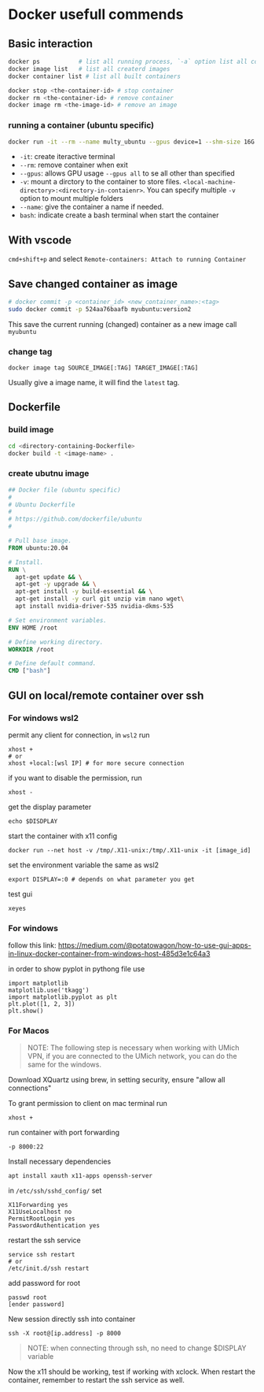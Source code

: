 # Docker usefull commends 

## Basic interaction 

```bash
docker ps           # list all running process, `-a` option list all containers including stopped
docker image list   # list all createrd images
docker container list # list all built containers

docker stop <the-container-id> # stop container
docker rm <the-container-id> # remove container
docker image rm <the-image-id> # remove an image
```

### running a container (ubuntu specific)

``` bash
docker run -it --rm --name multy_ubuntu --gpus device=1 --shm-size 16G -v /media/sde1/multy:/workspace 8d981c027411 bash
```

- `-it`: create iteractive terminal
- `--rm`: remove container when exit 
- `--gpus`: allows GPU usage `--gpus all` to se all other than specified
- `-v`: mount a dirctory to the container to store files. `<local-machine-directory>:<directory-in-contaienr>`. You can specify multiple `-v` option to mount multiple folders
- `--name`: give the container a name if needed.
- `bash`: indicate create a bash terminal when start the container

## With vscode 
`cmd+shift+p` and select `Remote-containers: Attach to running Container`

## Save changed container as image
```bash
# docker commit -p <container_id> <new_container_name>:<tag>
sudo docker commit -p 524aa76baafb myubuntu:version2
```
This save the current running (changed) container as a new image call `myubuntu`
### change tag 
```
docker image tag SOURCE_IMAGE[:TAG] TARGET_IMAGE[:TAG]
```
Usually give a image name, it will find the `latest` tag.

## Dockerfile
### build image
```bash
cd <directory-containing-Dockerfile>
docker build -t <image-name> .
```

### create ubutnu image
```Dockerfile
## Docker file (ubuntu specific)
#
# Ubuntu Dockerfile
#
# https://github.com/dockerfile/ubuntu
#

# Pull base image.
FROM ubuntu:20.04

# Install.
RUN \
  apt-get update && \
  apt-get -y upgrade && \
  apt-get install -y build-essential && \
  apt-get install -y curl git unzip vim nano wget\
  apt install nvidia-driver-535 nvidia-dkms-535

# Set environment variables.
ENV HOME /root

# Define working directory.
WORKDIR /root

# Define default command.
CMD ["bash"]
```
## GUI on local/remote container over ssh
### For windows wsl2 
permit any client for connection, in `wsl2` run
```
xhost +
# or
xhost +local:[wsl IP] # for more secure connection
```

if you want to disable the permission, run 
```
xhost -
```

get the display parameter 
```
echo $DISDPLAY
```

start the container with x11 config 
```
docker run --net host -v /tmp/.X11-unix:/tmp/.X11-unix -it [image_id]
```

set the environment variable the same as wsl2 
```
export DISPLAY=:0 # depends on what parameter you get
```

test gui 
```
xeyes
```
### For windows
follow this link: https://medium.com/@potatowagon/how-to-use-gui-apps-in-linux-docker-container-from-windows-host-485d3e1c64a3

in order to show pyplot in pythong file use
```
import matplotlib
matplotlib.use('tkagg')
import matplotlib.pyplot as plt
plt.plot([1, 2, 3])
plt.show()
```
### For Macos
> NOTE: The following step is necessary when working with UMich VPN, if you are connected to the UMich network, you can do the same for the windows.

Download XQuartz using brew, in setting security, ensure "allow all connections"

To grant permission to client on mac terminal run 
```
xhost +
```

run container with port forwarding
```
-p 8000:22
```

Install necessary dependencies
```
apt install xauth x11-apps openssh-server
```

in `/etc/ssh/sshd_config/` set 
```
X11Forwarding yes
X11UseLocalhost no
PermitRootLogin yes
PasswordAuthentication yes
```

restart the ssh service 
```
service ssh restart
# or
/etc/init.d/ssh restart
```

add password for root
```
passwd root
[ender password]
```

New session directly ssh into container
```
ssh -X root@[ip.address] -p 8000
```
>NOTE: when connecting through ssh, no need to change $DISPLAY variable

Now the x11 should be working, test if working with xclock. When restart the container, remember to restart the ssh service as well.
